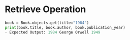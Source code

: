 # Retrieve Operation
```python
book = Book.objects.get(title="1984")
print(book.title, book.author, book.publication_year)
- Expected Output: 1984 George Orwell 1949
